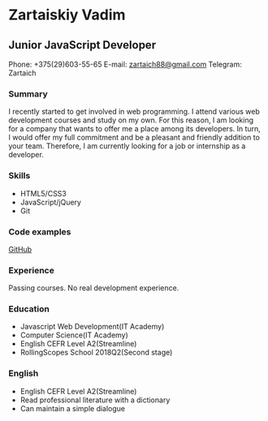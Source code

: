 # Zartaiskiy Vadim

## Junior JavaScript Developer

Phone: +375(29)603-55-65
E-mail: zartaich88@gmail.com
Telegram: Zartaich

### Summary

I recently started to get involved in web programming. I attend various web development courses and study on my own. For this reason, I am looking for a company that wants to offer me a place among its developers. In turn, I would offer my full commitment and be a pleasant and friendly addition to your team. Therefore, I am currently looking for a job or internship as a developer.

### Skills

- HTML5/CSS3
- JavaScript/jQuery
- Git

### Code examples

[GitHub](https://github.com/Zartaich)

### Experience

Passing courses. No real development experience.

### Education

- Javascript Web Development(IT Academy)
- Computer Science(IT Academy)
- English CEFR Level A2(Streamline)
- RollingScopes School 2018Q2(Second stage)

### English

- English CEFR Level A2(Streamline)
- Read professional literature with a dictionary
- Can maintain a simple dialogue
